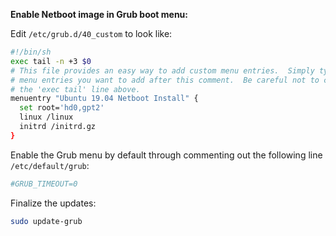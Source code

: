 **Enable Netboot image in Grub boot menu:**

Edit `/etc/grub.d/40_custom` to look like:

```bash
#!/bin/sh
exec tail -n +3 $0
# This file provides an easy way to add custom menu entries.  Simply type the
# menu entries you want to add after this comment.  Be careful not to change
# the 'exec tail' line above.
menuentry "Ubuntu 19.04 Netboot Install" {
  set root='hd0,gpt2'
  linux /linux
  initrd /initrd.gz
}
```

Enable the Grub menu by default through commenting out the following line `/etc/default/grub`:

```bash
#GRUB_TIMEOUT=0
```

Finalize the updates:

```bash
sudo update-grub
```

